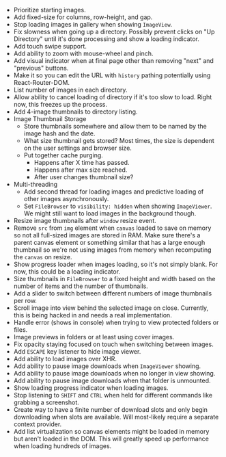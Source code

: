 - Prioritize starting images.
- Add fixed-size for columns, row-height, and gap.
- Stop loading images in gallery when showing `ImageView`.
- Fix slowness when going up a directory. Possibly prevent clicks on "Up Directory" until it's done processing and show a loading indicator.
- Add touch swipe support.
- Add ability to zoom with mouse-wheel and pinch.
- Add visual indicator when at final page other than removing "next" and "previous" buttons.
- Make it so you can edit the URL with `history` pathing potentially using React-Router-DOM.
- List number of images in each directory.
- Allow ability to cancel loading of directory if it's too slow to load. Right now, this freezes up the process.
- Add 4-image thumbnails to directory listing.
- Image Thumbnail Storage
	+ Store thumbnails somewhere and allow them to be named by the image hash and the date.
	+ What size thumbnail gets stored? Most times, the size is dependent on the user settings and browser size.
	+ Put together cache purging.
		* Happens after X time has passed.
		* Happens after max size reached.
		* After user changes thumbnail size?
- Multi-threading
	+ Add second thread for loading images and predictive loading of other images asynchronously.
	+ Set `FileBrowser` to `visibility: hidden` when showing `ImageViewer`. We might still want to load images in the background though.
- Resize image thumbnails after `window` resize event.
- Remove `src` from `img` element when `canvas` loaded to save on memory so not all full-sized images are stored in RAM. Make sure there's a parent canvas element or something similar that has a large enough thumbnail so we're not using images from memory when recomputing the `canvas` on resize.
- Show progress loader when images loading, so it's not simply blank. For now, this could be a loading indicator.
- Size thumbnails in `FileBrowser` to a fixed height and width based on the number of items and the number of thumbnails.
- Add a slider to switch between different numbers of image thumbnails per row.
- Scroll image into view behind the selected image on close. Currently, this is being hacked in and needs a real implementation.
- Handle error (shows in console) when trying to view protected folders or files.
- Image previews in folders or at least using cover images.
- Fix opacity staying focused on touch when switching between images.
- Add `ESCAPE` key listener to hide image viewer.
- Add ability to load images over XHR.
- Add ability to pause image downloads when `ImageViewer` showing.
- Add ability to pause image downloads when no longer in view showing.
- Add ability to pause image downloads when that folder is unmounted.
- Show loading progress indicator when loading images.
- Stop listening to `SHIFT` and `CTRL` when held for different commands like grabbing a screenshot.
- Create way to have a finite number of download slots and only begin downloading when slots are available. Will most-likely require a separate context provider.
- Add list virtualization so canvas elements might be loaded in memory but aren't loaded in the DOM. This will greatly speed up performance when loading hundreds of images.
